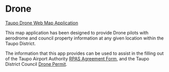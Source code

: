 # Drone

<a href="https://maps.taupodc.govt.nz/taupodrone/">Taupo Drone Web Map Application</a>
     
This map application has been designed to provide Drone pilots with aerodrome and council property information at any given location within the Taupo District.

The information that this app provides can be used to assist in the filling out of the Taupo Airport Authority <a href="https://taupoairport.co.nz/rpas-form/"  target="_blank">RPAS Agreement Form</a>, and the Taupo District Council <a href="https://www.taupodc.govt.nz/repository/libraries/id:25026fn3317q9slqygym/hierarchy/our-services/a-to-z/documents/RPAS%20Permit%20Application%20Form.pdf"  target="_blank">Drone Permit</a>.
